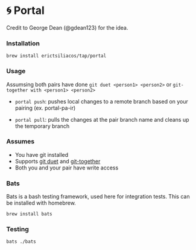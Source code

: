 # 🌀 Portal

Credit to George Dean (@gdean123) for the idea.

### Installation
```brew install erictsiliacos/tap/portal```

### Usage
Assumsing both pairs have done `git duet <person1> <person2>` or `git-together with <person1> <person2>`

- `portal push`: pushes local changes to a remote branch based on your pairing (ex. portal-pa-ir)

- `portal pull`: pulls the changes at the pair branch name and cleans up the temporary branch
  
### Assumes
- You have git installed
- Supports [git duet](https://github.com/git-duet/git-duet) and [git-together](https://github.com/kejadlen/git-together)
- Both you and your pair have write access
  
### Bats
Bats is a bash testing framework, used here for integration tests. This can be installed with homebrew.

```brew install bats```

### Testing

```bats ./bats```
